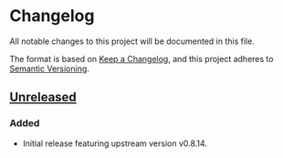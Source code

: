 # Changelog

All notable changes to this project will be documented in this file.

The format is based on [Keep a Changelog](https://keepachangelog.com/en/1.0.0/),
and this project adheres to [Semantic Versioning](https://semver.org/spec/v2.0.0.html).

## [Unreleased]

### Added

- Initial release featuring upstream version v0.8.14.


[Unreleased]: https://github.com/giantswarm/node-problem-detector-app/compare/v0.0.0...HEAD

